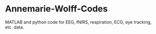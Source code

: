 # Annemarie-Wolff-Codes

MATLAB and python code for EEG, fNIRS, respiration, ECG, eye tracking, etc. data.
